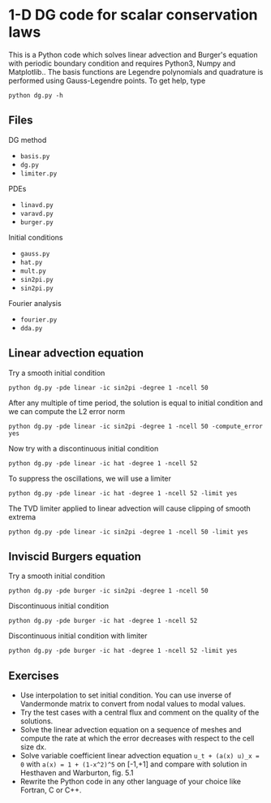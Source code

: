 # 1-D DG code for scalar conservation laws

This is a Python code which solves linear advection and Burger's equation with periodic boundary condition and requires Python3, Numpy and Matplotlib.. The basis functions are Legendre polynomials and quadrature is performed using Gauss-Legendre points. To get help, type

```
python dg.py -h
```

## Files

DG method

* `basis.py`
* `dg.py`
* `limiter.py`

PDEs

* `linavd.py`
* `varavd.py`
* `burger.py`

Initial conditions

* `gauss.py`
* `hat.py`
* `mult.py`
* `sin2pi.py`
* `sin2pi.py`

Fourier analysis

* `fourier.py`
* `dda.py`

## Linear advection equation

Try a smooth initial condition

```
python dg.py -pde linear -ic sin2pi -degree 1 -ncell 50
```

After any multiple of time period, the solution is equal to initial condition and we can compute the L2 error norm

```
python dg.py -pde linear -ic sin2pi -degree 1 -ncell 50 -compute_error yes
```

Now try with a discontinuous initial condition

```
python dg.py -pde linear -ic hat -degree 1 -ncell 52
```

To suppress the oscillations, we will use a limiter

```
python dg.py -pde linear -ic hat -degree 1 -ncell 52 -limit yes
```

The TVD limiter applied to linear advection will cause clipping of smooth extrema

```
python dg.py -pde linear -ic sin2pi -degree 1 -ncell 50 -limit yes
```

## Inviscid Burgers equation

Try a smooth initial condition

```
python dg.py -pde burger -ic sin2pi -degree 1 -ncell 50
```

Discontinuous initial condition

```
python dg.py -pde burger -ic hat -degree 1 -ncell 52
```

Discontinuous initial condition with limiter

```
python dg.py -pde burger -ic hat -degree 1 -ncell 52 -limit yes
```

## Exercises

* Use interpolation to set initial condition. You can use inverse of Vandermonde matrix to convert from nodal values to modal values.
* Try the test cases with a central flux and comment on the quality of the solutions.
* Solve the linear advection equation on a sequence of meshes and compute the rate at which the error decreases with respect to the cell size dx.
* Solve variable coefficient linear advection equation ```u_t + (a(x) u)_x = 0``` with ```a(x) = 1 + (1-x^2)^5``` on [-1,+1] and compare with solution in Hesthaven and Warburton, fig. 5.1
* Rewrite the Python code in any other language of your choice like Fortran, C or C++.
